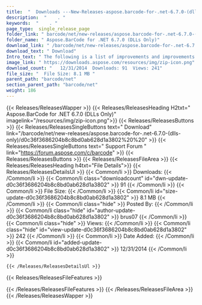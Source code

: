 ```yaml
---
title:  "  Downloads ---New-Releases-aspose.barcode-for-.net-6.7.0-(dlls-only) . " 
description:  "    . " 
keywords:  "    . " 
page_type:  single_release_page
folder_link: " barcode/net/new-releases/aspose.barcode-for-.net-6.7.0-(dlls-only)/"
folder_name: " Aspose.BarCode for .NET 6.7.0 (DLLs Only)"
download_link: " /barcode/net/new-releases/aspose.barcode-for-.net-6.7.0-(dlls-only)/d0c36f3686204b8c8bd0ab628d1a3802"
download_text: " Download"
Intro_text: " The following is a list of improvements and improvements and changes in this rel..."
image_link: " https://downloads.aspose.com/resources/img/zip-icon.png"
download_count: "   12/31/2014  Downloads: 91  Views: 241"
file_size: "  File Size: 8.1 MB "
parent_path: "barcode/net"
section_parent_path: "barcode/net"
weight: 186 
---
```


{{< Releases/ReleasesWapper >}}
  {{< Releases/ReleasesHeading H2txt=" Aspose.BarCode for .NET 6.7.0 (DLLs Only)" imagelink="/resources/img/zip-icon.png">}}
  {{< Releases/ReleasesButtons >}}
    {{< Releases/ReleasesSingleButtons text=" Download" link="/barcode/net/new-releases/aspose.barcode-for-.net-6.7.0-(dlls-only)/d0c36f3686204b8c8bd0ab628d1a3802%20%20" >}}
    {{< Releases/ReleasesSingleButtons text=" Support Forum " link="https://forum.aspose.com/c/barcode" >}}
  {{< Releases/ReleasesButtons >}}
  {{< Releases/ReleasesFileArea >}}
    {{< Releases/ReleasesHeading h4txt="File Details">}}
    {{< Releases/ReleasesDetailsUl >}}
            {{< Common/li  >}} Downloads: {{< /Common/li >}} 
      {{< Common/li class="downloadcount" id="dwn-update-d0c36f3686204b8c8bd0ab628d1a3802" >}} 91 {{< /Common/li >}} 
      {{< Common/li  >}} File Size: {{< /Common/li >}} 
      {{< Common/li id="size-update-d0c36f3686204b8c8bd0ab628d1a3802" >}} 8.1 MB {{< /Common/li >}} 
      {{< Common/li  class="hide" >}} Posted By: {{< /Common/li >}} 
      {{< Common/li class="hide" id="author-update-d0c36f3686204b8c8bd0ab628d1a3802" >}} brus07 {{< /Common/li >}} 
      {{< Common/li class="hide"  >}} Views: {{< /Common/li >}} 
      {{< Common/li class="hide" id="view-update-d0c36f3686204b8c8bd0ab628d1a3802" >}} 242 {{< /Common/li >}} 
      {{< Common/li  >}} Date Added: {{< /Common/li >}} 
      {{< Common/li id="added-update-d0c36f3686204b8c8bd0ab628d1a3802" >}} 12/31/2014 {{< /Common/li >}} 

    {{< /Releases/ReleasesDetailsUl >}}

  {{< Releases/ReleasesFileFeatures >}}
      
  {{< /Releases/ReleasesFileFeatures >}}
 {{< /Releases/ReleasesFileArea >}}
{{< /Releases/ReleasesWapper >}}


